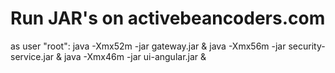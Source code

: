 # Run JAR's on activebeancoders.com

as user "root":
java -Xmx52m -jar gateway.jar &
java -Xmx56m -jar security-service.jar &
java -Xmx46m -jar ui-angular.jar &
